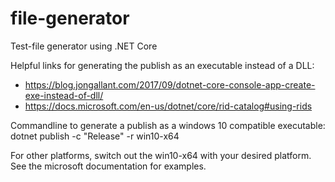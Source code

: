 # file-generator
Test-file generator using .NET Core

Helpful links for generating the publish as an executable instead of a DLL:  
* https://blog.jongallant.com/2017/09/dotnet-core-console-app-create-exe-instead-of-dll/  
* https://docs.microsoft.com/en-us/dotnet/core/rid-catalog#using-rids

Commandline to generate a publish as a windows 10 compatible executable:
dotnet publish -c "Release" -r win10-x64

For other platforms, switch out the win10-x64 with your desired platform. See the microsoft documentation for examples.